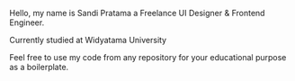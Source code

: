 Hello, my name is Sandi Pratama a Freelance UI Designer & Frontend Engineer.

Currently studied at Widyatama University

Feel free to use my code from any repository for your educational purpose as a boilerplate.

